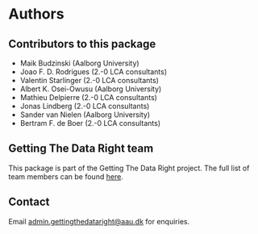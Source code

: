 # Authors

## Contributors to this package
* Maik Budzinski (Aalborg University)
* Joao F. D. Rodrigues (2.-0 LCA consultants)
* Valentin Starlinger (2.-0 LCA consultants)
* Albert K. Osei-Owusu (Aalborg University)
* Mathieu Delpierre (2.-0 LCA consultants)
* Jonas Lindberg (2.-0 LCA consultants)
* Sander van Nielen (Aalborg University)
* Bertram F. de Boer (2.-0 LCA consultants)

## Getting The Data Right team
This package is part of the Getting The Data Right project. The full list of team members can be found [here](https://bonsamurais.gitlab.io/bonsai/documentation/miscellaneous/authors.html).

## Contact
Email [admin.gettingthedataright@aau.dk](mailto:admin.gettingthedataright@aau.dk) for enquiries.
